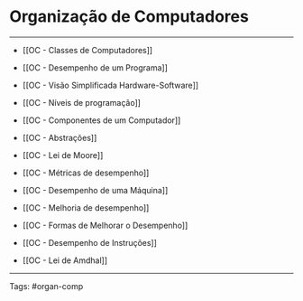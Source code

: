 # Organização de Computadores

---

- [[OC - Classes de Computadores]]
- [[OC - Desempenho de um Programa]]
- [[OC - Visão Simplificada Hardware-Software]]
- [[OC - Níveis de programação]]
- [[OC - Componentes de um Computador]]
- [[OC - Abstrações]]
- [[OC - Lei de Moore]]

- [[OC - Métricas de desempenho]]
- [[OC - Desempenho de uma Máquina]]
- [[OC - Melhoria de desempenho]]
- [[OC - Formas de Melhorar o Desempenho]]
- [[OC - Desempenho de Instruções]]
- [[OC - Lei  de Amdhal]]

---

Tags: #organ-comp